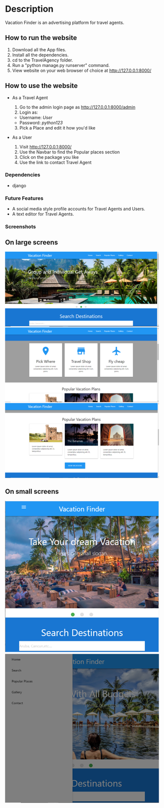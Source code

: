 # Description
Vacation Finder is an advertising platform for travel agents.
 
## How to run the website
1. Download all the App files.
2. Install all the dependencies. 
3. cd to the TravelAgency folder.
4. Run a "python manage.py runserver" command.
5. View website on your web browser of choice at http://127.0.0.1:8000/

## How to use the website
* As a Travel Agent
  1. Go to the admin login page as http://127.0.0.1:8000/admin
  2. Login as:
    * Username: *User*
    * Password: *python123*
  3. Pick a Place and edit it how you'd like

* As a User
  1. Visit http://127.0.0.1:8000/
  2. Use the Navbar to find the Popular places section
  3. Click on the package you like
  4. Use the link to contact Travel Agent

### Dependencies
* django

### Future Features
* A social media style profile accounts for Travel Agents and Users.
* A text editor for Travel Agents.

### Screenshots

## On large screens
![](Screenshot_(37).png)
![](Screenshot_(39).png)
![](Screenshot_(40).png)
## On small screens
![](Screenshot_(43).png)
![](Screenshot_(44).png)
